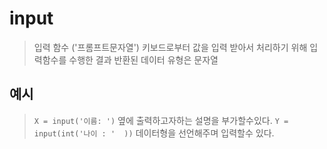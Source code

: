 # input

> 입력 함수 ('프롬프트문자열')
> 키보드로부터 값을 입력 받아서 처리하기 위해
> 입력함수를 수행한 결과 반환된 데이터 유형은 문자열

## 예시

> `X = input('이름: ')`  옆에 출력하고자하는 설명을 부가할수있다.
> `Y = input(int('나이 : '  ))` 데이터형을 선언해주며 입력할수 있다.
